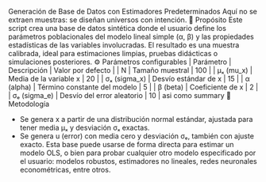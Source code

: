 Generación de Base de Datos con Estimadores Predeterminados Aquí no se extraen muestras: se diseñan universos con intención.
📌 Propósito Este script crea una base de datos sintética donde el usuario define los parámetros poblacionales del modelo lineal simple (α, β) y las propiedades estadísticas de las variables involucradas. El resultado es una muestra calibrada, ideal para estimaciones limpias, pruebas didácticas o simulaciones posteriores.
⚙️ Parámetros configurables | Parámetro | Descripción | Valor por defecto | | N | Tamaño muestral | 100 | | μₓ (mu_x) | Media de la variable x | 20 | | σₓ (sigma_x) | Desvío estándar de x | 15 | | α (alpha) | Término constante del modelo | 5 | | β (beta) | Coeficiente de x | 2 | | σₑ (sigma_e) | Desvío del error aleatorio | 10 | asi como summary
🧠 Metodología
- Se genera x a partir de una distribución normal estándar, ajustada para tener media μₓ y desviación σₓ exactas.
- Se genera u (error) con media cero y desviación σₑ, también con ajuste exacto.
Esta base puede usarse de forma directa para estimar un modelo OLS, o bien para probar cualquier otro modelo especificado por el usuario: modelos robustos, estimadores no lineales, redes neuronales econométricas, entre otros.
